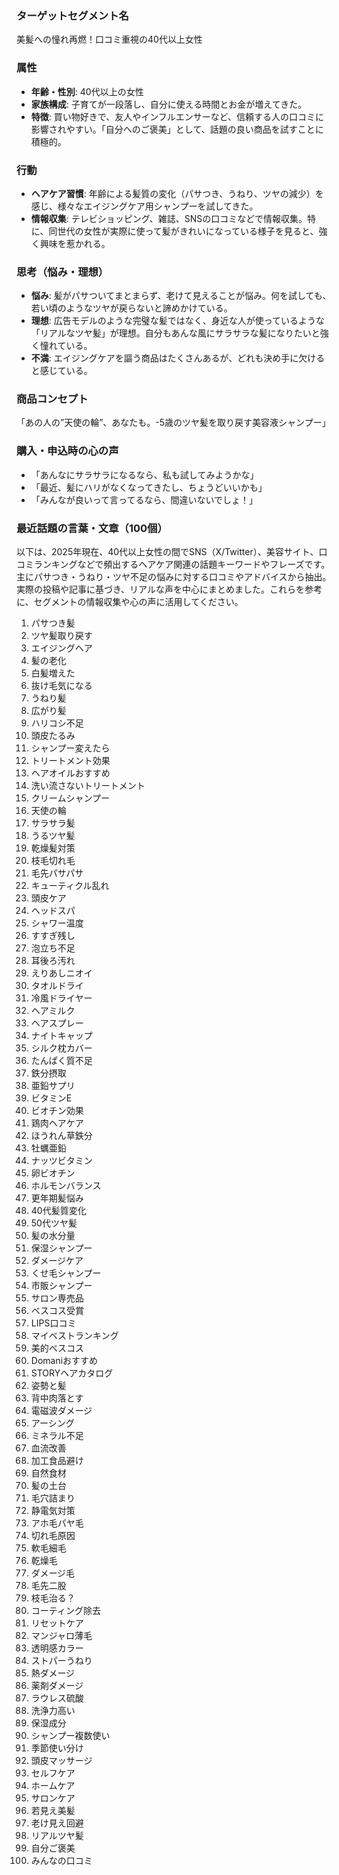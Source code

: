 ### ターゲットセグメント名
美髪への憧れ再燃！口コミ重視の40代以上女性

### 属性
- **年齢・性別**: 40代以上の女性
- **家族構成**: 子育てが一段落し、自分に使える時間とお金が増えてきた。
- **特徴**: 買い物好きで、友人やインフルエンサーなど、信頼する人の口コミに影響されやすい。「自分へのご褒美」として、話題の良い商品を試すことに積極的。

### 行動
- **ヘアケア習慣**: 年齢による髪質の変化（パサつき、うねり、ツヤの減少）を感じ、様々なエイジングケア用シャンプーを試してきた。
- **情報収集**: テレビショッピング、雑誌、SNSの口コミなどで情報収集。特に、同世代の女性が実際に使って髪がきれいになっている様子を見ると、強く興味を惹かれる。

### 思考（悩み・理想）
- **悩み**: 髪がパサついてまとまらず、老けて見えることが悩み。何を試しても、若い頃のようなツヤが戻らないと諦めかけている。
- **理想**: 広告モデルのような完璧な髪ではなく、身近な人が使っているような「リアルなツヤ髪」が理想。自分もあんな風にサラサラな髪になりたいと強く憧れている。
- **不満**: エイジングケアを謳う商品はたくさんあるが、どれも決め手に欠けると感じている。

### 商品コンセプト
「あの人の”天使の輪”、あなたも。-5歳のツヤ髪を取り戻す美容液シャンプー」

### 購入・申込時の心の声
- 「あんなにサラサラになるなら、私も試してみようかな」
- 「最近、髪にハリがなくなってきたし、ちょうどいいかも」
- 「みんなが良いって言ってるなら、間違いないでしょ！」


### 最近話題の言葉・文章（100個）
以下は、2025年現在、40代以上女性の間でSNS（X/Twitter）、美容サイト、口コミランキングなどで頻出するヘアケア関連の話題キーワードやフレーズです。主にパサつき・うねり・ツヤ不足の悩みに対する口コミやアドバイスから抽出。実際の投稿や記事に基づき、リアルな声を中心にまとめました。これらを参考に、セグメントの情報収集や心の声に活用してください。

1. パサつき髪  
2. ツヤ髪取り戻す  
3. エイジングヘア  
4. 髪の老化  
5. 白髪増えた  
6. 抜け毛気になる  
7. うねり髪  
8. 広がり髪  
9. ハリコシ不足  
10. 頭皮たるみ  
11. シャンプー変えたら  
12. トリートメント効果  
13. ヘアオイルおすすめ  
14. 洗い流さないトリートメント  
15. クリームシャンプー  
16. 天使の輪  
17. サラサラ髪  
18. うるツヤ髪  
19. 乾燥髪対策  
20. 枝毛切れ毛  
21. 毛先パサパサ  
22. キューティクル乱れ  
23. 頭皮ケア  
24. ヘッドスパ  
25. シャワー温度  
26. すすぎ残し  
27. 泡立ち不足  
28. 耳後ろ汚れ  
29. えりあしニオイ  
30. タオルドライ  
31. 冷風ドライヤー  
32. ヘアミルク  
33. ヘアスプレー  
34. ナイトキャップ  
35. シルク枕カバー  
36. たんぱく質不足  
37. 鉄分摂取  
38. 亜鉛サプリ  
39. ビタミンE  
40. ビオチン効果  
41. 鶏肉ヘアケア  
42. ほうれん草鉄分  
43. 牡蠣亜鉛  
44. ナッツビタミン  
45. 卵ビオチン  
46. ホルモンバランス  
47. 更年期髪悩み  
48. 40代髪質変化  
49. 50代ツヤ髪  
50. 髪の水分量  
51. 保湿シャンプー  
52. ダメージケア  
53. くせ毛シャンプー  
54. 市販シャンプー  
55. サロン専売品  
56. ベスコス受賞  
57. LIPS口コミ  
58. マイベストランキング  
59. 美的ベスコス  
60. Domaniおすすめ  
61. STORYヘアカタログ  
62. 姿勢と髪  
63. 背中肉落とす  
64. 電磁波ダメージ  
65. アーシング  
66. ミネラル不足  
67. 血流改善  
68. 加工食品避け  
69. 自然食材  
70. 髪の土台  
71. 毛穴詰まり  
72. 静電気対策  
73. アホ毛パヤ毛  
74. 切れ毛原因  
75. 軟毛細毛  
76. 乾燥毛  
77. ダメージ毛  
78. 毛先二股  
79. 枝毛治る？  
80. コーティング除去  
81. リセットケア  
82. マンジャロ薄毛  
83. 透明感カラー  
84. ストパーうねり  
85. 熱ダメージ  
86. 薬剤ダメージ  
87. ラウレス硫酸  
88. 洗浄力高い  
89. 保湿成分  
90. シャンプー複数使い  
91. 季節使い分け  
92. 頭皮マッサージ  
93. セルフケア  
94. ホームケア  
95. サロンケア  
96. 若見え美髪  
97. 老け見え回避  
98. リアルツヤ髪  
99. 自分ご褒美  
100. みんなの口コミ